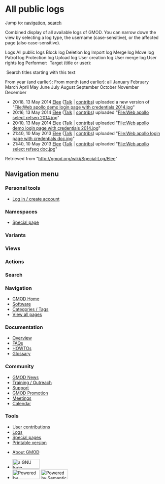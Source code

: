 <div id="mw-page-base" class="noprint">

</div>

<div id="mw-head-base" class="noprint">

</div>

<div id="content" class="mw-body" role="main">

<span id="top"></span>

<div id="mw-js-message" style="display:none;">

</div>



# <span dir="auto">All public logs</span>

<div id="bodyContent">

<div id="contentSub">

</div>

<div id="jump-to-nav" class="mw-jump">

Jump to: [navigation](#mw-navigation), [search](#p-search)

</div>

<div id="mw-content-text">

Combined display of all available logs of GMOD. You can narrow down the
view by selecting a log type, the username (case-sensitive), or the
affected page (also case-sensitive).

Logs All public logs Block log Deletion log Import log Merge log Move
log Patrol log Protection log Upload log User creation log User merge
log User rights log <span style="white-space: nowrap">Performer: </span>
<span style="white-space: nowrap">Target (title or user): </span>

 Search titles starting with this text

From year (and earlier): From month (and earlier): all January February
March April May June July August September October November December

- 20:18, 13 May 2014
  <a href="/wiki/User:Elee" class="mw-userlink" title="User:Elee">Elee</a>
  <span class="mw-usertoollinks">(<a
  href="/mediawiki/index.php?title=User_talk:Elee&amp;action=edit&amp;redlink=1"
  class="new" title="User talk:Elee (page does not exist)">Talk</a> \|
  [contribs](/wiki/Special:Contributions/Elee "Special:Contributions/Elee"))</span>
  uploaded a new version of "[File:Web apollo demo login page with
  credentials
  2014.jpg](/wiki/File:Web_apollo_demo_login_page_with_credentials_2014.jpg "File:Web apollo demo login page with credentials 2014.jpg")"
- 20:16, 13 May 2014
  <a href="/wiki/User:Elee" class="mw-userlink" title="User:Elee">Elee</a>
  <span class="mw-usertoollinks">(<a
  href="/mediawiki/index.php?title=User_talk:Elee&amp;action=edit&amp;redlink=1"
  class="new" title="User talk:Elee (page does not exist)">Talk</a> \|
  [contribs](/wiki/Special:Contributions/Elee "Special:Contributions/Elee"))</span>
  uploaded "[File:Web apollo select refseq
  2014.jpg](/wiki/File:Web_apollo_select_refseq_2014.jpg "File:Web apollo select refseq 2014.jpg")"
- 20:10, 13 May 2014
  <a href="/wiki/User:Elee" class="mw-userlink" title="User:Elee">Elee</a>
  <span class="mw-usertoollinks">(<a
  href="/mediawiki/index.php?title=User_talk:Elee&amp;action=edit&amp;redlink=1"
  class="new" title="User talk:Elee (page does not exist)">Talk</a> \|
  [contribs](/wiki/Special:Contributions/Elee "Special:Contributions/Elee"))</span>
  uploaded "[File:Web apollo demo login page with credentials
  2014.jpg](/wiki/File:Web_apollo_demo_login_page_with_credentials_2014.jpg "File:Web apollo demo login page with credentials 2014.jpg")"
- 21:40, 10 May 2013
  <a href="/wiki/User:Elee" class="mw-userlink" title="User:Elee">Elee</a>
  <span class="mw-usertoollinks">(<a
  href="/mediawiki/index.php?title=User_talk:Elee&amp;action=edit&amp;redlink=1"
  class="new" title="User talk:Elee (page does not exist)">Talk</a> \|
  [contribs](/wiki/Special:Contributions/Elee "Special:Contributions/Elee"))</span>
  uploaded "[File:Web apollo login page with credentials
  doc.jpg](/wiki/File:Web_apollo_login_page_with_credentials_doc.jpg "File:Web apollo login page with credentials doc.jpg")"
- 21:40, 10 May 2013
  <a href="/wiki/User:Elee" class="mw-userlink" title="User:Elee">Elee</a>
  <span class="mw-usertoollinks">(<a
  href="/mediawiki/index.php?title=User_talk:Elee&amp;action=edit&amp;redlink=1"
  class="new" title="User talk:Elee (page does not exist)">Talk</a> \|
  [contribs](/wiki/Special:Contributions/Elee "Special:Contributions/Elee"))</span>
  uploaded "[File:Web apollo select refseq
  doc.jpg](/wiki/File:Web_apollo_select_refseq_doc.jpg "File:Web apollo select refseq doc.jpg")"

</div>

<div class="printfooter">

Retrieved from "<http://gmod.org/wiki/Special:Log/Elee>"

</div>

<div id="catlinks" class="catlinks catlinks-allhidden">

</div>

<div class="visualClear">

</div>

</div>

</div>

<div id="mw-navigation">

## Navigation menu

<div id="mw-head">

<div id="p-personal" role="navigation"
aria-labelledby="p-personal-label">

### Personal tools

- <span id="pt-login"><a
  href="/mediawiki/index.php?title=Special:UserLogin&amp;returnto=Special%3ALog%2FElee"
  accesskey="o"
  title="You are encouraged to log in; however, it is not mandatory [o]">Log
  in / create account</a></span>

</div>

<div id="left-navigation">

<div id="p-namespaces" class="vectorTabs" role="navigation"
aria-labelledby="p-namespaces-label">

### Namespaces

- <span id="ca-nstab-special">[Special
  page](/wiki/Special:Log/Elee "This is a special page, you cannot edit the page itself")</span>

</div>

<div id="p-variants" class="vectorMenu emptyPortlet" role="navigation"
aria-labelledby="p-variants-label">

### 

### Variants[](#)

<div class="menu">

</div>

</div>

</div>

<div id="right-navigation">

<div id="p-views" class="vectorTabs emptyPortlet" role="navigation"
aria-labelledby="p-views-label">

### Views

</div>

<div id="p-cactions" class="vectorMenu emptyPortlet" role="navigation"
aria-labelledby="p-cactions-label">

### Actions[](#)

<div class="menu">

</div>

</div>

<div id="p-search" role="search">

### Search

<div id="simpleSearch">

</div>

</div>

</div>

</div>

<div id="mw-panel">

<div id="p-logo" role="banner">

<a href="/wiki/Main_Page"
style="background-image: url(http://gmod.org/images/GMOD-cogs.png);"
title="Visit the main page"></a>

</div>

<div id="p-Navigation" class="portal" role="navigation"
aria-labelledby="p-Navigation-label">

### Navigation

<div class="body">

- <span id="n-GMOD-Home">[GMOD Home](/wiki/Main_Page)</span>
- <span id="n-Software">[Software](/wiki/GMOD_Components)</span>
- <span id="n-Categories-.2F-Tags">[Categories /
  Tags](/wiki/Categories)</span>
- <span id="n-View-all-pages">[View all
  pages](/wiki/Special:AllPages)</span>

</div>

</div>

<div id="p-Documentation" class="portal" role="navigation"
aria-labelledby="p-Documentation-label">

### Documentation

<div class="body">

- <span id="n-Overview">[Overview](/wiki/Overview)</span>
- <span id="n-FAQs">[FAQs](/wiki/Category:FAQ)</span>
- <span id="n-HOWTOs">[HOWTOs](/wiki/Category:HOWTO)</span>
- <span id="n-Glossary">[Glossary](/wiki/Glossary)</span>

</div>

</div>

<div id="p-Community" class="portal" role="navigation"
aria-labelledby="p-Community-label">

### Community

<div class="body">

- <span id="n-GMOD-News">[GMOD News](/wiki/GMOD_News)</span>
- <span id="n-Training-.2F-Outreach">[Training /
  Outreach](/wiki/Training_and_Outreach)</span>
- <span id="n-Support">[Support](/wiki/Support)</span>
- <span id="n-GMOD-Promotion">[GMOD
  Promotion](/wiki/GMOD_Promotion)</span>
- <span id="n-Meetings">[Meetings](/wiki/Meetings)</span>
- <span id="n-Calendar">[Calendar](/wiki/Calendar)</span>

</div>

</div>

<div id="p-tb" class="portal" role="navigation"
aria-labelledby="p-tb-label">

### Tools

<div class="body">

- <span id="t-contributions">[User
  contributions](/wiki/Special:Contributions/Elee "A list of contributions of this user")</span>
- <span id="t-log">[Logs](/wiki/Special:Log/Elee)</span>
- <span id="t-specialpages"><a href="/wiki/Special:SpecialPages" accesskey="q"
  title="A list of all special pages [q]">Special pages</a></span>
- <span id="t-print"><a href="/mediawiki/index.php?title=Special:Log/Elee&amp;printable=yes"
  rel="alternate" accesskey="p"
  title="Printable version of this page [p]">Printable version</a></span>

</div>

</div>

</div>

</div>

<div id="footer" role="contentinfo">

- <span id="footer-places-about">[About
  GMOD](/wiki/GMOD:About "GMOD:About")</span>

<!-- -->

- <span id="footer-copyrightico">[<img src="http://www.gnu.org/graphics/gfdl-logo-small.png" width="88"
  height="31" alt="a GNU Free Documentation License" />](http://www.gnu.org/licenses/fdl-1.3.html)</span>
- <span id="footer-poweredbyico">[<img src="/mediawiki/skins/common/images/poweredby_mediawiki_88x31.png"
  width="88" height="31" alt="Powered by MediaWiki" />](//www.mediawiki.org/)
  [<img
  src="/mediawiki/extensions/SemanticMediaWiki/includes/../resources/images/smw_button.png"
  width="88" height="31" alt="Powered by Semantic MediaWiki" />](https://www.semantic-mediawiki.org/wiki/Semantic_MediaWiki)</span>

<div style="clear:both">

</div>

</div>
